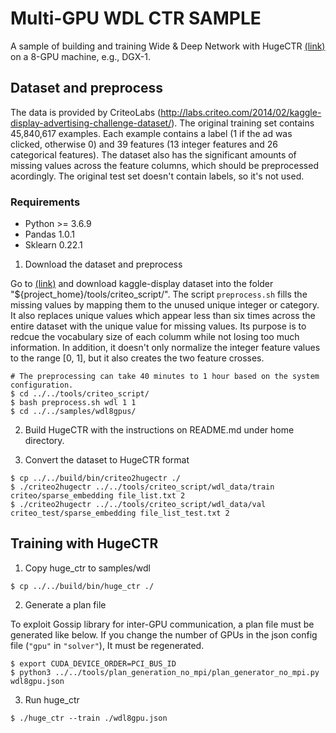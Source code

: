 # Multi-GPU WDL CTR SAMPLE #
A sample of building and training Wide & Deep Network with HugeCTR [(link)](https://arxiv.org/abs/1606.07792) on a 8-GPU machine, e.g., DGX-1.

## Dataset and preprocess ##
The data is provided by CriteoLabs (http://labs.criteo.com/2014/02/kaggle-display-advertising-challenge-dataset/).
The original training set contains 45,840,617 examples.
Each example contains a label (1 if the ad was clicked, otherwise 0) and 39 features (13 integer features and 26 categorical features).
The dataset also has the significant amounts of missing values across the feature columns, which should be preprocessed acordingly.
The original test set doesn't contain labels, so it's not used.

### Requirements ###
* Python >= 3.6.9
* Pandas 1.0.1
* Sklearn 0.22.1

1. Download the dataset and preprocess

Go to [(link)](http://labs.criteo.com/2014/02/kaggle-display-advertising-challenge-dataset/)
and download kaggle-display dataset into the folder "${project_home}/tools/criteo_script/".
The script `preprocess.sh` fills the missing values by mapping them to the unused unique integer or category.
It also replaces unique values which appear less than six times across the entire dataset with the unique value for missing values.
Its purpose is to redcue the vocabulary size of each columm while not losing too much information.
In addition, it doesn't only normalize the integer feature values to the range [0, 1],
but it also creates the two feature crosses.

```shell
# The preprocessing can take 40 minutes to 1 hour based on the system configuration.
$ cd ../../tools/criteo_script/
$ bash preprocess.sh wdl 1 1
$ cd ../../samples/wdl8gpus/
```

2. Build HugeCTR with the instructions on README.md under home directory.

3. Convert the dataset to HugeCTR format
```shell
$ cp ../../build/bin/criteo2hugectr ./
$ ./criteo2hugectr ../../tools/criteo_script/wdl_data/train criteo/sparse_embedding file_list.txt 2
$ ./criteo2hugectr ../../tools/criteo_script/wdl_data/val criteo_test/sparse_embedding file_list_test.txt 2
```

## Training with HugeCTR ##

1. Copy huge_ctr to samples/wdl
```shell
$ cp ../../build/bin/huge_ctr ./
```

2. Generate a plan file

To exploit Gossip library for inter-GPU communication, a plan file must be generated like below.
If you change the number of GPUs in the json config file (`"gpu"` in `"solver"`),
It must be regenerated.
```shell
$ export CUDA_DEVICE_ORDER=PCI_BUS_ID
$ python3 ../../tools/plan_generation_no_mpi/plan_generator_no_mpi.py wdl8gpu.json
```

3. Run huge_ctr
```shell
$ ./huge_ctr --train ./wdl8gpu.json
```
